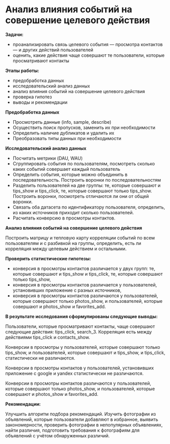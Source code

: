 # Анализ влияния событий на совершение целевого действия

<b>Задачи:</b>
- проанализировать связь целевого события — просмотра контактов — и других действий пользователей
- оценить, какие действия чаще совершают те пользователи, которые просматривают контакты

<b>Этапы работы:</b>
- предобработка данных
- исследовательский анализ данных
- анализ влияния событий на совершение целевого действия
- проверка гипотез
- выводы и рекомендации


<b>Предобработка данных</b>
- Просмотреть данные (info, sample, describe)
- Осуществить поиск пропусков, заменить их при необходимости
- Определить наличие дубликатов и удалить их
- Преобразовать типы данных при необходимости

<b>Исследовательский анализ данных</b>
- Посчитать метрики (DAU, WAU)
- Сгруппировать события по пользователям, посмотреть сколько каких событий совершает каждый пользователь
- Определить события, которые можно объединить в последовательность. Построить воронки по последовательностям
- Разделить пользователей на две группы: те, которые совершают и tips_show и tips_click, те, которые совершают только tips_show. Построить воронки, посмотреть отличаются ли они от общей воронки.
- Связать оба датасета по идентификатору пользователя, определить, из каких источников приходит сколько пользователей.
- Расчитать конверсию в просмотры контактов.

<b>Анализ влияния событий на совершение целевого действия</b>

Построить матрицу и тепловую карту корреляции событий по всем пользователям и с разбивкой на группы, определить, есть ли корреляция между целевым действием и остальными.

<b>Проверить статистические гипотезы:</b>
- конверсия в просмотры контактов различается у двух групп: те, которые совершают и tips_show и tips_click, те, которые совершают только tips_show,
- конверсия в просмотры контактов различается у пользователей, установивших приложение с разных источников,
- конверсия в просмотры контактов различаются у пользователей, которые совершают только photos_show, и пользователей, которые совершают и photos_show и favorites_add.

<b>В результате исследования сформулированы следующие выводы:</b>

Пользователи, которые просматривают контакты, чаще совершают следующие действия: tips_click, search_3. Корреляция есть между действиями tips_click и contacts_show.

Конверсии в просмотры у пользователей, которые совершают только tips_show, и пользователей, которые совершают и tips_show, и tips_click, статистически не различаются.

Конверсии в просмотры контактов у пользователей, установивших приложение с google и yandex статистически не различаются.

Конверсии в просмотры контактов различаются у пользователей, которые совершают только photos_show, и пользователей, которые совершают и photos_show и favorites_add.

<b>Рекомендации:</b>

Улучшить алгоритм подбора рекомендаций. Изучить фотографии из объявлений, которые пользователи добавляют в избранное, выявить закономерности, проверить фотографии в непопулярных объявлениях, найти различия, подготовить требования к фотографиям для объявлений с учётом обнаруженных различий.